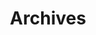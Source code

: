 ---
title: Archives
layout: archives
menu:
    main:
        name: Archives
        weight: 3
        params:
            icons: archives
---